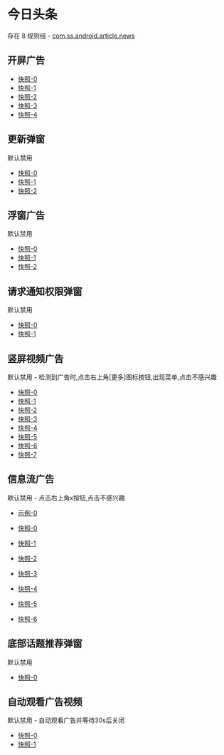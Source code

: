 # 今日头条

存在 8 规则组 - [com.ss.android.article.news](/src/apps/com.ss.android.article.news.ts)

## 开屏广告

- [快照-0](https://i.gkd.li/import/12684954)
- [快照-1](https://i.gkd.li/import/12754759)
- [快照-2](https://i.gkd.li/import/12840189)
- [快照-3](https://i.gkd.li/import/13174224)
- [快照-4](https://i.gkd.li/import/13402688)

## 更新弹窗

默认禁用

- [快照-0](https://i.gkd.li/import/12685000)
- [快照-1](https://i.gkd.li/import/12840104)
- [快照-2](https://i.gkd.li/import/13316081)

## 浮窗广告

默认禁用

- [快照-0](https://i.gkd.li/import/13262675)
- [快照-1](https://i.gkd.li/import/13274622)
- [快照-2](https://i.gkd.li/import/13761236)

## 请求通知权限弹窗

默认禁用

- [快照-0](https://i.gkd.li/import/12706699)
- [快照-1](https://i.gkd.li/import/12840217)

## 竖屏视频广告

默认禁用 - 检测到广告时,点击右上角[更多]图标按钮,出现菜单,点击不感兴趣

- [快照-0](https://i.gkd.li/import/12679277)
- [快照-1](https://i.gkd.li/import/12679280)
- [快照-2](https://i.gkd.li/import/12733282)
- [快照-3](https://i.gkd.li/import/12763251)
- [快照-4](https://i.gkd.li/import/12763252)
- [快照-5](https://i.gkd.li/import/12733281)
- [快照-6](https://i.gkd.li/import/13185633)
- [快照-7](https://i.gkd.li/import/13186082)

## 信息流广告

默认禁用 - 点击右上角x按钮,点击不感兴趣

- [示例-0](https://user-images.githubusercontent.com/44717382/273436460-cf007525-81ce-418b-ac05-3bfd75a627fe.gif)

- [快照-0](https://i.gkd.li/import/12733098)
- [快照-1](https://i.gkd.li/import/12755264)
- [快照-2](https://i.gkd.li/import/12836272)
- [快照-3](https://i.gkd.li/import/12840162)
- [快照-4](https://i.gkd.li/import/13093576)
- [快照-5](https://i.gkd.li/import/12733152)
- [快照-6](https://i.gkd.li/import/12755265)

## 底部话题推荐弹窗

默认禁用

- [快照-0](https://i.gkd.li/import/12706699)

## 自动观看广告视频

默认禁用 - 自动观看广告并等待30s后关闭

- [快照-0](https://i.gkd.li/import/13402468)
- [快照-1](https://i.gkd.li/import/13402480)
